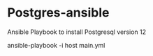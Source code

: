 # Postgres-ansible
Ansible Playbook to install Postgresql version 12

ansible-playbook -i host main.yml 
